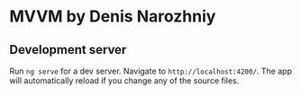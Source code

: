 # MVVM by Denis Narozhniy


## Development server

Run `ng serve` for a dev server. Navigate to `http://localhost:4200/`. The app will automatically reload if you change any of the source files.
